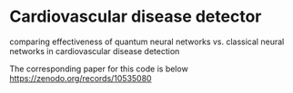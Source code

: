 # Cardiovascular disease detector
comparing effectiveness of quantum neural networks vs. classical neural networks in cardiovascular disease detection

The corresponding paper for this code is below
https://zenodo.org/records/10535080

